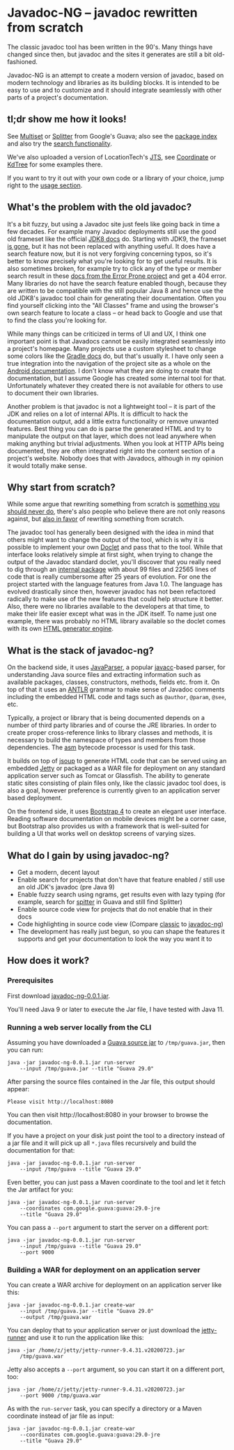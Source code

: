 # Javadoc-NG – javadoc rewritten from scratch

The classic javadoc tool has been written in the 90's. Many things
have changed since then, but javadoc and the sites it generates are
still a bit old-fashioned.

Javadoc-NG is an attempt to create a modern version of javadoc, based
on modern technology and libraries as its building blocks.
It is intended to be easy to use and to customize and it should
integrate seamlessly with other parts of a project's documentation.

## tl;dr show me how it looks!

See [Multiset](https://javadocng.mobanisto.com/guava-29.0/com/google/common/collect/Multiset.html)
or [Splitter](https://javadocng.mobanisto.com/guava-29.0/com/google/common/base/Splitter.html)
from Google's Guava; also see the [package
index](https://javadocng.mobanisto.com/guava-29.0/packages.html) and also try
the [search
functionality](https://javadocng.mobanisto.com/guava-29.0/search?q=joiner).

We've also uploaded a version of LocationTech's [JTS](https://javadocng.mobanisto.com/jts-1.17.1/),
see [Coordinate](https://javadocng.mobanisto.com/jts-1.17.1/org/locationtech/jts/geom/Coordinate.html)
or [KdTree](https://javadocng.mobanisto.com/jts-1.17.1/org/locationtech/jts/index/kdtree/KdTree.html)
for some examples there.

If you want to try it out with your own code or a library of your choice, jump
right to the [usage section](#how-does-it-work).

## What's the problem with the old javadoc?

It's a bit fuzzy, but using a Javadoc site just feels like going back
in time a few decades.
For example many Javadoc deployments still use the good old frameset
like the official [JDK8 docs](https://docs.oracle.com/javase/8/docs/api/) do.
Starting with JDK9, the frameset [is
gone](https://docs.oracle.com/en/java/javase/11/docs/api/java.base/java/lang/String.html),
but it has not been replaced with anything useful.
It does have a search feature now, but it is not very forgiving
concerning typos, so it's better to know precisely what you're looking for
to get useful results. It is also sometimes broken, for example try to click any
of the type or member search result in these
[docs from the Error Prone project](https://errorprone.info/api/latest/#) and get
a 404 error.
Many libraries do not have the search feature enabled though, because
they are written to be compatible with the still
popular Java 8 and hence use the old JDK8's javadoc tool chain for generating
their documentation.
Often you find yourself clicking into the "All Classes" frame and using the
browser's own search feature to locate a class – or head back to Google and use
that to find the class you're looking for.

While many things can be criticized in terms of UI and UX, I think one
important point is that Javadocs cannot be easily integrated seamlessly
into a project's homepage.
Many projects use a custom stylesheet to change some colors like the
[Gradle docs](https://docs.gradle.org/current/javadoc/index.html) do, but
that's usually it.
I have only seen a true
integration into the navigation of the project site as a whole
on the [Android
documentation](https://developer.android.com/reference/java/lang/String).
I don't know what they are doing to create that documentation, but I assume
Google has created some internal tool for that.
Unfortunately whatever they created there is not available for others to use to
document their own libraries.

Another problem is that javadoc is not a lightweight tool – it is part of the
JDK and relies on a lot of internal APIs. It is difficult to hack the
documentation output, add a little extra functionality or remove unwanted
features. Best thing you can do is parse the generated HTML and try to
manipulate the output on that layer, which does not lead anywhere when making
anything but trivial adjustments. When you look at HTTP APIs being documented,
they are often integrated right into the content section of a project's website.
Nobody does that with Javadocs, although in my opinion it would totally make sense.

## Why start from scratch?

While some argue that rewriting something from scratch is
[something you should never
do](https://www.joelonsoftware.com/2000/04/06/things-you-should-never-do-part-i/),
there's also people who believe there are not only reasons against, but
[also in favor](https://wiki.c2.com/?RewriteCodeFromScratch) of rewriting
something from scratch.

The javadoc tool has generally been designed with the idea in mind that others
might want to change the output of the tool, which is why it is possible to
implement your own
[Doclet](https://github.com/openjdk/jdk/blob/master/src/jdk.javadoc/share/classes/jdk/javadoc/doclet/Doclet.java)
and pass that to the tool.
While that interface looks relatively simple at first sight, when trying to change the output
of the Javadoc standard doclet, you'll discover that you really need to dig
through an [internal
package](https://github.com/openjdk/jdk/tree/master/src/jdk.javadoc/share/classes/jdk/javadoc/internal/doclets/toolkit)
with about 99 files and 22565 lines of code that is really cumbersome
after 25 years of evolution.
For one the project started with the language features from Java 1.0. The
language has evolved drastically since then, however javadoc has not been
refactored radically to make use of the new features that could help structure
it better.
Also, there were no libraries available to the developers at that time, to make
their life easier except what was in the JDK itself.
To name just one example, there was probably no HTML library available
so the doclet comes with its own [HTML generator
engine](https://github.com/openjdk/jdk/blob/master/src/jdk.javadoc/share/classes/jdk/javadoc/internal/doclets/formats/html/markup/HtmlTree.java).

## What is the stack of javadoc-ng?

On the backend side, it uses
[JavaParser](https://github.com/javaparser/javaparser),
a popular [javacc](https://github.com/javacc/javacc)-based parser,
for understanding Java source files and extracting information such as
available packages, classes, constructors, methods, fields etc. from it.
On top of that it uses an [ANTLR](https://github.com/antlr/antlr4) grammar
to make sense of Javadoc comments including the
embedded HTML code and tags such as `@author`, `@param`, `@see`, etc.

Typically, a project or library that is being documented depends on a number
of third party libraries and of course the JRE libraries.
In order to create proper cross-reference links to library classes and methods,
it is necessary to build the namespace of types and members from those dependencies.
The [asm](https://gitlab.ow2.org/asm/asm) bytecode processor is used for this
task.

It builds on top of [jsoup](https://github.com/jhy/jsoup/) to
generate HTML code that can be served using an embedded
[Jetty](https://github.com/eclipse/jetty.project) or packaged as a WAR
file for deployment on any standard application server such as Tomcat
or Glassfish.
The ability to generate static sites consisting of plain files only,
like the classic javadoc tool does, is also a goal, however preference
is currently given to an application server based deployment.

On the frontend side, it uses [Bootstrap 4](https://github.com/twbs/bootstrap)
to create an elegant user interface. Reading software documentation on mobile
devices might be a corner case, but Bootstrap also provides us with a framework
that is well-suited for building a UI that works well on desktop screens of
varying sizes.

## What do I gain by using javadoc-ng?

* Get a modern, decent layout
* Enable search for projects that don't have that feature enabled / still
  use an old JDK's javadoc (pre Java 9)
* Enable fuzzy search using ngrams, get results even with lazy typing
  (for example, search for [spitter](https://javadocng.mobanisto.com/guava-29.0/search?q=spitter)
  in Guava and still find Splitter)
* Enable source code view for projects that do not enable that in their docs
* Code highlighting in source code view (Compare
  [classic](https://guava.dev/releases/29.0-jre/api/docs/src-html/com/google/common/base/Splitter.html)
  to
  [javadoc-ng](https://javadocng.mobanisto.com/guava-29.0/src-html/com/google/common/base/Splitter.html))
* The development has really just begun, so you can shape the features it
  supports and get your documentation to look the way you want it to

## How does it work?

### Prerequisites

First download
[javadoc-ng-0.0.1.jar](https://github.com/sebkur/javadoc-ng/releases/download/v0.0.1/javadoc-ng-0.0.1.jar).

You'll need Java 9 or later to execute the Jar file, I have tested with Java 11.

### Running a web server locally from the CLI

Assuming you have downloaded a [Guava source
jar](https://repo1.maven.org/maven2/com/google/guava/guava/29.0-jre/guava-29.0-jre-sources.jar)
to `/tmp/guava.jar`, then you can run:

    java -jar javadoc-ng-0.0.1.jar run-server 
        --input /tmp/guava.jar --title "Guava 29.0"

After parsing the source files contained in the Jar file, this output should
appear:

    Please visit http://localhost:8080

You can then visit http://localhost:8080 in your browser to browse the
documentation.

If you have a project on your disk just point the tool to a directory instead of
a jar file and it will pick up all `*.java` files recursively and build the
documentation for that:

    java -jar javadoc-ng-0.0.1.jar run-server
        --input /tmp/guava --title "Guava 29.0"

Even better, you can just pass a Maven coordinate to the tool and let it fetch
the Jar artifact for you:

    java -jar javadoc-ng-0.0.1.jar run-server
        --coordinates com.google.guava:guava:29.0-jre
        --title "Guava 29.0"

You can pass a `--port` argument to start the server on a different port:

    java -jar javadoc-ng-0.0.1.jar run-server
        --input /tmp/guava --title "Guava 29.0"
        --port 9000

### Building a WAR for deployment on an application server

You can create a WAR archive for deployment on an application server like this:

    java -jar javadoc-ng-0.0.1.jar create-war
        --input /tmp/guava.jar --title "Guava 29.0"
        --output /tmp/guava.war

You can deploy that to your application server or just download the
[jetty-runner](https://repo1.maven.org/maven2/org/eclipse/jetty/jetty-runner/9.4.31.v20200723/jetty-runner-9.4.31.v20200723.jar)
and use it to run the application like this:

    java -jar /home/z/jetty/jetty-runner-9.4.31.v20200723.jar
        /tmp/guava.war

Jetty also accepts a `--port` argument, so you can start it on a different port,
too:

    java -jar /home/z/jetty/jetty-runner-9.4.31.v20200723.jar
        --port 9000 /tmp/guava.war

As with the `run-server` task, you can specify a directory or a Maven coordinate
instead of jar file as input:

    java -jar javadoc-ng-0.0.1.jar create-war
        --coordinates com.google.guava:guava:29.0-jre
        --title "Guava 29.0"
